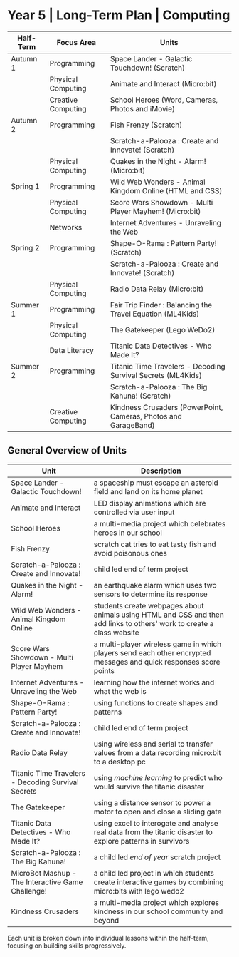 # Year 5 | Long-Term Plan | Computing

| Half-Term       | Focus Area                    | Units                                      |
|-----------------|-------------------------------|--------------------------------------------|
| Autumn 1        | Programming                   | Space Lander - Galactic Touchdown! (Scratch)|
|                 | Physical Computing            | Animate and Interact (Micro:bit)               |
|                 | Creative Computing            | School Heroes (Word, Cameras, Photos and iMovie)|
| Autumn 2        | Programming                   | Fish Frenzy (Scratch)                  |
|                 |                               | Scratch-a-Palooza : Create and Innovate! (Scratch)|
|                 | Physical Computing            | Quakes in the Night - Alarm! (Micro:bit)   |
| Spring 1        | Programming                   | Wild Web Wonders - Animal Kingdom Online (HTML and CSS)|
|                 | Physical Computing            | Score Wars Showdown - Multi Player Mayhem! (Micro:bit)|
|                 | Networks                      | Internet Adventures - Unraveling the Web   |
| Spring 2        | Programming                   | Shape-O-Rama : Pattern Party! (Scratch)    |
|                 |                               | Scratch-a-Palooza : Create and Innovate! (Scratch)|
|                 | Physical Computing            | Radio Data Relay (Micro:bit)               |
| Summer 1        | Programming                   | Fair Trip Finder : Balancing the Travel Equation (ML4Kids)|
|                 | Physical Computing            | The Gatekeeper (Lego WeDo2)                |
|                 | Data Literacy                 | Titanic Data Detectives - Who Made It?     |
| Summer 2        | Programming                   | Titanic Time Travelers - Decoding Survival Secrets (ML4Kids)|
|                 |                               | Scratch-a-Palooza : The Big Kahuna! (Scratch)|
|                 | Creative Computing            | Kindness Crusaders (PowerPoint, Cameras, Photos and GarageBand)|

## General Overview of Units

| Unit                                                | Description                                                          |
|-----------------------------------------------------|----------------------------------------------------------------------|
| Space Lander - Galactic Touchdown!                  | a spaceship must escape an asteroid field and land on its home planet|
| Animate and Interact                                | LED display animations which are controlled via user input           |
| School Heroes                                       | a multi-media project which celebrates heroes in our school          |
| Fish Frenzy                                         | scratch cat tries to eat tasty fish and avoid poisonous ones         |
| Scratch-a-Palooza : Create and Innovate!            | child led end of term project                                        |
| Quakes in the Night - Alarm!                        | an earthquake alarm which uses two sensors to determine its response |
| Wild Web Wonders - Animal Kingdom Online            | students create webpages about animals using HTML and CSS and then add links to others' work to create a class website                                                                                                                      |
| Score Wars Showdown - Multi Player Mayhem           | a multi-player wireless game in which players send each other encrypted messages and quick responses score points                                                                                                                       |
| Internet Adventures - Unraveling the Web            | learning how the internet works and what the web is                  |
| Shape-O-Rama : Pattern Party!                       | using functions to create shapes and patterns                        | 
| Scratch-a-Palooza : Create and Innovate!            | child led end of term project                                        |
| Radio Data Relay                                    | using wireless and serial to transfer values from a data recording micro:bit to a desktop pc|
| Titanic Time Travelers - Decoding Survival Secrets  | using *machine learning* to predict who would survive the titanic disaster                                                                                                                     |
| The Gatekeeper                                      | using a distance sensor to power a motor to open and close a sliding gate|
| Titanic Data Detectives - Who Made It?              | using excel to interogate and analyse real data from the titanic disaster to explore patterns in survivors|
| Scratch-a-Palooza : The Big Kahuna!                 | a child led *end of year* scratch project                            |
| MicroBot Mashup - The Interactive Game Challenge!   | a child led project in which students create interactive games by combining micro:bits with lego wedo2|
| Kindness Crusaders                                  | a multi-media project which explores kindness in our school community and beyond|

Each unit is broken down into individual lessons within the half-term, focusing on building skills progressively.